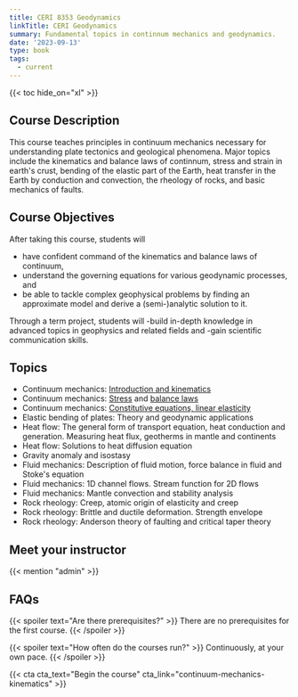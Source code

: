 ```yaml
---
title: CERI 8353 Geodynamics
linkTitle: CERI Geodynamics
summary: Fundamental topics in continnum mechanics and geodynamics.
date: '2023-09-13'
type: book
tags:
  - current
---
```


<!-- {{< figure src="featured.jpg" >}} -->

{{< toc hide_on="xl" >}}
## Course Description

This course teaches principles in continuum mechanics necessary for understanding plate tectonics and geological phenomena. Major topics include the kinematics and balance laws of continnum, stress and strain in earth's crust, bending of the elastic part of the Earth, heat transfer in the Earth by conduction and convection, the rheology of rocks, and basic mechanics of faults.


## Course Objectives

After taking this course, students will
- have confident command of the kinematics and balance laws of continuum,
- understand the governing equations for various geodynamic processes, and
- be able to tackle complex geophysical problems by finding an approximate model and derive a (semi-)analytic solution to it.

Through a term project, students will 
-build in-depth knowledge in advanced topics in geophysics and related fields and
-gain scientific communication skills.

## Topics
<!--Fundamental {{<hl>}}Python programming skills{{</hl>}}-->
- Continuum mechanics: [Introduction and kinematics](/uploads/geodynamics/ContinuumMechanics-Kinematics.pdf)
- Continuum mechanics: [Stress](/uploads/geodynamics/ContinuumMechanics-Stress.pdf) and [balance laws](/uploads/geodynamics/ContinuumMechanics-BalanceLaws.pdf)
- Continuum mechanics: [Constitutive equations, linear elasticity](/uploads/geodynamics/ContinuumMechanics-ConstitutiveRelation.pdf)
- Elastic bending of plates: Theory and geodynamic applications
- Heat flow: The general form of transport equation, heat conduction and generation. Measuring heat flux, geotherms in mantle and continents
- Heat flow: Solutions to heat diffusion equation
- Gravity anomaly and isostasy
- Fluid mechanics: Description of fluid motion, force balance in fluid and Stoke's equation
- Fluid mechanics: 1D channel flows. Stream function for 2D flows
- Fluid mechanics: Mantle convection and stability analysis
- Rock rheology: Creep, atomic origin of elasticity and creep
- Rock rheology: Brittle and ductile deformation. Strength envelope
- Rock rheology: Anderson theory of faulting and critical taper theory

<!--
## Courses in this program

{{< list_children >}}
-->
## Meet your instructor

{{< mention "admin" >}}

## FAQs

{{< spoiler text="Are there prerequisites?" >}}
There are no prerequisites for the first course.
{{< /spoiler >}}

{{< spoiler text="How often do the courses run?" >}}
Continuously, at your own pace.
{{< /spoiler >}}

{{< cta cta_text="Begin the course" cta_link="continuum-mechanics-kinematics" >}}
